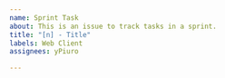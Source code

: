 ```yaml
---
name: Sprint Task
about: This is an issue to track tasks in a sprint.
title: "[n] - Title"
labels: Web Client
assignees: yPiuro

---
```

